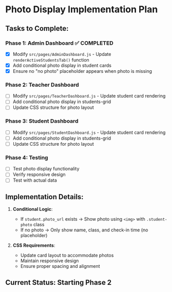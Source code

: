 # Photo Display Implementation Plan

## Tasks to Complete:

### Phase 1: Admin Dashboard ✅ COMPLETED
- [x] Modify `src/pages/AdminDashboard.js` - Update `renderActiveStudentsTab()` function
- [x] Add conditional photo display in student cards
- [x] Ensure no "no photo" placeholder appears when photo is missing

### Phase 2: Teacher Dashboard  
- [ ] Modify `src/pages/TeacherDashboard.js` - Update student card rendering
- [ ] Add conditional photo display in students-grid
- [ ] Update CSS structure for photo layout

### Phase 3: Student Dashboard
- [ ] Modify `src/pages/StudentDashboard.js` - Update student card rendering
- [ ] Add conditional photo display in students-grid
- [ ] Update CSS structure for photo layout

### Phase 4: Testing
- [ ] Test photo display functionality
- [ ] Verify responsive design
- [ ] Test with actual data

## Implementation Details:

1. **Conditional Logic**: 
   - If `student.photo_url` exists → Show photo using `<img>` with `.student-photo` class
   - If no photo → Only show name, class, and check-in time (no placeholder)

2. **CSS Requirements**:
   - Update card layout to accommodate photos
   - Maintain responsive design
   - Ensure proper spacing and alignment

## Current Status: Starting Phase 2
